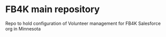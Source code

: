 # FB4K main repository

Repo to hold configuration of Volunteer management for FB4K Salesforce org in Minnesota
